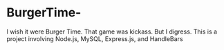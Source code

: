 # BurgerTime-
I wish it were Burger Time. That game was kickass. But I digress. This is a project involving Node.js, MySQL, Express.js, and HandleBars
